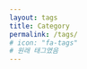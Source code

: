 ```yaml
---
layout: tags
title: Category
permalink: /tags/
# icon: "fa-tags"
# 원래 태그였음
---
```


                                                                                                                                                                                                                                                            